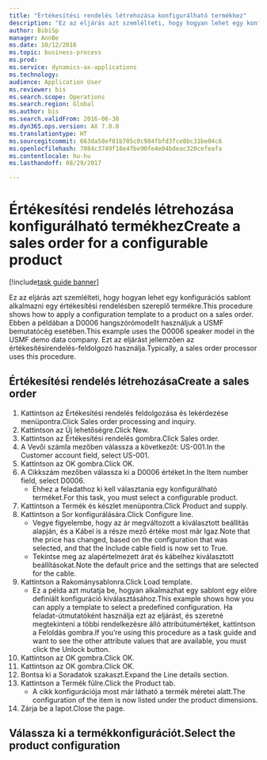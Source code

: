 ```yaml
--- 
title: "Értékesítési rendelés létrehozása konfigurálható termékhez"
description: "Ez az eljárás azt szemlélteti, hogy hogyan lehet egy konfigurációs sablont alkalmazni egy értékesítési rendelésben szereplő termékre."
author: BibiSp
manager: AnnBe
ms.date: 10/12/2016
ms.topic: business-process
ms.prod: 
ms.service: dynamics-ax-applications
ms.technology: 
audience: Application User
ms.reviewer: bis
ms.search.scope: Operations
ms.search.region: Global
ms.author: bis
ms.search.validFrom: 2016-06-30
ms.dyn365.ops.version: AX 7.0.0
ms.translationtype: HT
ms.sourcegitcommit: 663da58ef01b705c0c984fbfd3fce8bc31be04c6
ms.openlocfilehash: 7084c3749f18e4fbe90fe4e04bdeac320cefeafa
ms.contentlocale: hu-hu
ms.lasthandoff: 08/29/2017

---
```

# <a name="create-a-sales-order-for-a-configurable-product"></a><span data-ttu-id="de8df-103">Értékesítési rendelés létrehozása konfigurálható termékhez</span><span class="sxs-lookup"><span data-stu-id="de8df-103">Create a sales order for a configurable product</span></span>

[!include[task guide banner](../../includes/task-guide-banner.md)]

<span data-ttu-id="de8df-104">Ez az eljárás azt szemlélteti, hogy hogyan lehet egy konfigurációs sablont alkalmazni egy értékesítési rendelésben szereplő termékre.</span><span class="sxs-lookup"><span data-stu-id="de8df-104">This procedure shows how to apply a configuration template to a product on a sales order.</span></span> <span data-ttu-id="de8df-105">Ebben a példában a D0006 hangszórómodellt használjuk a USMF bemutatócég esetében.</span><span class="sxs-lookup"><span data-stu-id="de8df-105">This example uses the D0006 speaker model in the USMF demo data company.</span></span> <span data-ttu-id="de8df-106">Ezt az eljárást jellemzően az értékesítésirendelés-feldolgozó használja.</span><span class="sxs-lookup"><span data-stu-id="de8df-106">Typically, a sales order processor uses this procedure.</span></span>


## <a name="create-a-sales-order"></a><span data-ttu-id="de8df-107">Értékesítési rendelés létrehozása</span><span class="sxs-lookup"><span data-stu-id="de8df-107">Create a sales order</span></span>
1. <span data-ttu-id="de8df-108">Kattintson az Értékesítési rendelés feldolgozása és lekérdezése menüpontra.</span><span class="sxs-lookup"><span data-stu-id="de8df-108">Click Sales order processing and inquiry.</span></span>
2. <span data-ttu-id="de8df-109">Kattintson az Új lehetőségre.</span><span class="sxs-lookup"><span data-stu-id="de8df-109">Click New.</span></span>
3. <span data-ttu-id="de8df-110">Kattintson az Értékesítési rendelés gombra.</span><span class="sxs-lookup"><span data-stu-id="de8df-110">Click Sales order.</span></span>
4. <span data-ttu-id="de8df-111">A Vevői számla mezőben válassza a következőt: US-001.</span><span class="sxs-lookup"><span data-stu-id="de8df-111">In the Customer account field, select US-001.</span></span> 
5. <span data-ttu-id="de8df-112">Kattintson az OK gombra.</span><span class="sxs-lookup"><span data-stu-id="de8df-112">Click OK.</span></span>
6. <span data-ttu-id="de8df-113">A Cikkszám mezőben válassza ki a D0006 értéket.</span><span class="sxs-lookup"><span data-stu-id="de8df-113">In the Item number field, select D0006.</span></span>
    * <span data-ttu-id="de8df-114">Ehhez a feladathoz ki kell választania egy konfigurálható terméket.</span><span class="sxs-lookup"><span data-stu-id="de8df-114">For this task, you must select a configurable product.</span></span>  
7. <span data-ttu-id="de8df-115">Kattintson a Termék és készlet menüpontra.</span><span class="sxs-lookup"><span data-stu-id="de8df-115">Click Product and supply.</span></span>
8. <span data-ttu-id="de8df-116">Kattintson a Sor konfigurálására.</span><span class="sxs-lookup"><span data-stu-id="de8df-116">Click Configure line.</span></span>
    * <span data-ttu-id="de8df-117">Vegye figyelembe, hogy az ár megváltozott a kiválasztott beállítás alapján, és a Kábel is a része mező értéke most már Igaz.</span><span class="sxs-lookup"><span data-stu-id="de8df-117">Note that the price has changed, based on the configuration that was selected, and that the Include cable field is now set to True.</span></span>  
    * <span data-ttu-id="de8df-118">Tekintse meg az alapértelmezett árat és kábelhez kiválasztott beállításokat.</span><span class="sxs-lookup"><span data-stu-id="de8df-118">Note the default price and the settings that are selected for the cable.</span></span>  
9. <span data-ttu-id="de8df-119">Kattintson a Rakománysablonra.</span><span class="sxs-lookup"><span data-stu-id="de8df-119">Click Load template.</span></span>
    * <span data-ttu-id="de8df-120">Ez a példa azt mutatja be, hogyan alkalmazhat egy sablont egy előre definiált konfiguráció kiválasztásához.</span><span class="sxs-lookup"><span data-stu-id="de8df-120">This example shows how you can apply a template to select a predefined configuration.</span></span> <span data-ttu-id="de8df-121">Ha feladat-útmutatóként használja ezt az eljárást, és szeretné megtekinteni a többi rendelkezésre álló attribútumértéket, kattintson a Feloldás gombra.</span><span class="sxs-lookup"><span data-stu-id="de8df-121">If you’re using this procedure as a task guide and want to see the other attribute values that are available, you must click the Unlock button.</span></span>  
10. <span data-ttu-id="de8df-122">Kattintson az OK gombra.</span><span class="sxs-lookup"><span data-stu-id="de8df-122">Click OK.</span></span>
11. <span data-ttu-id="de8df-123">Kattintson az OK gombra.</span><span class="sxs-lookup"><span data-stu-id="de8df-123">Click OK.</span></span>
12. <span data-ttu-id="de8df-124">Bontsa ki a Soradatok szakaszt.</span><span class="sxs-lookup"><span data-stu-id="de8df-124">Expand the Line details section.</span></span>
13. <span data-ttu-id="de8df-125">Kattintson a Termék fülre.</span><span class="sxs-lookup"><span data-stu-id="de8df-125">Click the Product tab.</span></span>
    * <span data-ttu-id="de8df-126">A cikk konfigurációja most már látható a termék méretei alatt.</span><span class="sxs-lookup"><span data-stu-id="de8df-126">The configuration of the item is now listed under the product dimensions.</span></span>  
14. <span data-ttu-id="de8df-127">Zárja be a lapot.</span><span class="sxs-lookup"><span data-stu-id="de8df-127">Close the page.</span></span>

## <a name="select-the-product-configuration"></a><span data-ttu-id="de8df-128">Válassza ki a termékkonfigurációt.</span><span class="sxs-lookup"><span data-stu-id="de8df-128">Select the product configuration</span></span>


